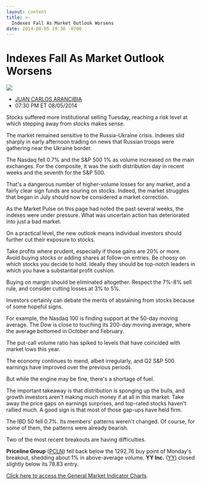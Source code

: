 ```yaml
---
layout: content
title: >-
  Indexes Fall As Market Outlook Worsens
date: 2014-08-05 19:30 -0700
---
```



Indexes Fall As Market Outlook Worsens
=======================================


![](https://www.investors.com/wp-content/uploads/ibd-migrated-images/MPv_140806_635428497892253239.png)

* [JUAN CARLOS ARANCIBIA](https://www.investors.com/author/arancibiaj/ "Posts by JUAN CARLOS ARANCIBIA")
* 07:30 PM ET 08/05/2014




Stocks suffered more institutional selling Tuesday, reaching a risk level at which stepping away from stocks makes sense.


The market remained sensitive to the Russia-Ukraine crisis. Indexes slid sharply in early afternoon trading on news that Russian troops were gathering near the Ukraine border.


The Nasdaq fell 0.7% and the S&P 500 1% as volume increased on the main exchanges. For the composite, it was the sixth distribution day in recent weeks and the seventh for the S&P 500.


That's a dangerous number of higher-volume losses for any market, and a fairly clear sign funds are souring on stocks. Indeed, the market struggles that began in July should now be considered a market correction.


As the Market Pulse on this page had noted the past several weeks, the indexes were under pressure. What was uncertain action has deteriorated into just a bad market.


On a practical level, the new outlook means individual investors should further cut their exposure to stocks.


Take profits where prudent, especially if those gains are 20% or more. Avoid buying stocks or adding shares at follow-on entries. Be choosy on which stocks you decide to hold. Ideally they should be top-notch leaders in which you have a substantial profit cushion.


Buying on margin should be eliminated altogether. Respect the 7%-8% sell rule, and consider cutting losses at 3% to 5%.


Investors certainly can debate the merits of abstaining from stocks because of some hopeful signs.


For example, the Nasdaq 100 is finding support at the 50-day moving average. The Dow is close to touching its 200-day moving average, where the average bottomed in October and February.


The put-call volume ratio has spiked to levels that have coincided with market lows this year.


The economy continues to mend, albeit irregularly, and Q2 S&P 500 earnings have improved over the previous periods.


But while the engine may be fine, there's a shortage of fuel.


The important takeaway is that distribution is sponging up the bulls, and growth investors aren't making much money if at all in this market. Take away the price gaps on earnings surprises, and top-rated stocks haven't rallied much. A good sign is that most of those gap-ups have held firm.


The IBD 50 fell 0.7%. Its members' patterns weren't changed. Of course, for some of them, the patterns were already bearish.


Two of the most recent breakouts are having difficulties.


**Priceline Group** ([PCLN](https://research.investors.com/quote.aspx?symbol=PCLN)) fell back below the 1292.76 buy point of Monday's breakout, shedding about 1% in above-average volume. **YY Inc.** ([YY](https://research.investors.com/quote.aspx?symbol=YY)) closed slightly below its 78.83 entry.


[Click here to access the General Market Indicator Charts](https://www.investors.com/pdf/GMI_080614.pdf).




